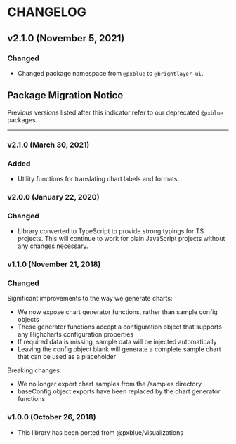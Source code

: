 # CHANGELOG

## v2.1.0 (November 5, 2021)

### Changed

-   Changed package namespace from `@pxblue` to `@brightlayer-ui`.

## Package Migration Notice

Previous versions listed after this indicator refer to our deprecated `@pxblue` packages.

---

### v2.1.0 (March 30, 2021)

### Added

-   Utility functions for translating chart labels and formats.

### v2.0.0 (January 22, 2020)

### Changed

-   Library converted to TypeScript to provide strong typings for TS projects. This will continue to work for plain JavaScript projects without any changes necessary.

### v1.1.0 (November 21, 2018)

### Changed

Significant improvements to the way we generate charts:

-   We now expose chart generator functions, rather than sample config objects
-   These generator functions accept a configuration object that supports any Highcharts configuration properties
-   If required data is missing, sample data will be injected automatically
-   Leaving the config object blank will generate a complete sample chart that can be used as a placeholder

Breaking changes:

-   We no longer export chart samples from the /samples directory
-   baseConfig object exports have been replaced by the chart generator functions

### v1.0.0 (October 26, 2018)

-   This library has been ported from @pxblue/visualizations
